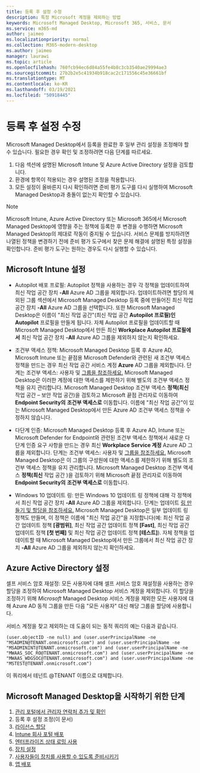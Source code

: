 ```yaml
---
title: 등록 후 설정 수정
description: 특정 Microsoft 계정을 제외하는 방법
keywords: Microsoft Managed Desktop, Microsoft 365, 서비스, 문서
ms.service: m365-md
author: jaimeo
ms.localizationpriority: normal
ms.collection: M365-modern-desktop
ms.author: jaimeo
manager: laurawi
ms.topic: article
ms.openlocfilehash: 760fcb94ec6d84a55fe4b8c3cb3540ae29994ae3
ms.sourcegitcommit: 27b2b2e5c41934b918cac2c171556c45e36661bf
ms.translationtype: MT
ms.contentlocale: ko-KR
ms.lasthandoff: 03/19/2021
ms.locfileid: "50918445"
---
```

# <a name="adjust-settings-after-enrollment"></a>등록 후 설정 수정

Microsoft Managed Desktop에서 등록을 완료한 후 일부 관리 설정을 조정해야 할 수 있습니다. 필요한 경우 확인 및 조정하려면 다음 단계를 따르세요.

1. 다음 섹션에 설명된 Microsoft Intune 및 Azure Active Directory 설정을 검토합니다.
2. 환경에 항목이 적용되는 경우 설명된 조정을 적용합니다.
3. 모든 설정이 올바른지 다시 확인하려면 준비 평가 도구를 [](https://aka.ms/mmdart) 다시 실행하여 Microsoft Managed Desktop과 충돌이 없는지 확인할 수 있습니다.

> [!NOTE]
> Microsoft Intune, Azure Active Directory 또는 Microsoft 365에서 Microsoft Managed Desktop에 영향을 주는 정책에 등록한 후 변경을 수행하면 Microsoft Managed Desktop의 제대로 작동이 중지될 수 있습니다. 서비스 문제를 방지하려면 나열된 정책을 변경하기 전에 준비 평가 도구에서 찾은 문제 해결에 설명된 특정 설정을 확인합니다. [](../get-ready/readiness-assessment-fix.md) 준비 평가 도구는 원하는 경우도 다시 실행할 수 있습니다.


## <a name="microsoft-intune-settings"></a>Microsoft Intune 설정

- Autopilot 배포 프로필: Autopilot 정책을 사용하는 경우 각 정책을 업데이트하여 최신 작업 공간 장치 **-All** Azure AD 그룹을 제외합니다. 업데이트하려면 할당의  제외된 그룹 섹션에서 Microsoft Managed Desktop 등록 중에 만들어진 최신 작업 공간 장치 **-All** Azure AD 그룹을 선택합니다. 또한 Microsoft Managed Desktop은 이름이 "최신 작업 공간"(최신 작업 공간 **Autopilot 프로필)인 Autopilot** 프로필을 만들게 됩니다. 자체 Autopilot 프로필을 업데이트할 때 Microsoft  Managed Desktop에서 만든 최신 **Workplace Autopilot 프로필에서** 최신 작업 공간 장치 **-All** Azure AD 그룹을 제외하지 않는지 확인하세요.

- 조건부 액세스 정책: Microsoft Managed Desktop 등록 후 Azure AD, Microsoft Intune 또는 끝점용 Microsoft Defender와 관련된 새 조건부 액세스 정책을 만드는 경우 최신 작업 공간 서비스 계정 **Azure** AD 그룹을 제외합니다. 단계는 조건부 액세스: 사용자 및 [그룹을 참조하세요.](/azure/active-directory/conditional-access/concept-conditional-access-users-groups) Microsoft Managed Desktop은 이러한 계정에 대한 액세스를 제한하기 위해 별도의 조건부 액세스 정책을 유지 관리합니다. Microsoft Managed Desktop 조건부 액세스 **정책(최신** 작업 공간 – 보안 작업 공간)을 검토하고 Microsoft 끝점 관리자로 이동하여 **Endpoint Security의** **조건부 액세스로** 이동합니다. 이름에 "최신 작업 공간"이 있는 Microsoft Managed Desktop에서 만든 Azure AD 조건부 액세스 정책을 수정하지 않습니다.

- 다단계 인증: Microsoft Managed Desktop 등록 후 Azure AD, Intune 또는 Microsoft Defender for Endpoint와 관련된 조건부 액세스 정책에서 새로운 다단계 인증 요구 사항을 만드는 경우 최신 **Workplace Service 계정** Azure AD 그룹을 제외합니다. 단계는 조건부 액세스: 사용자 및 [그룹을 참조하세요.](/azure/active-directory/conditional-access/concept-conditional-access-users-groups) Microsoft Managed Desktop은 이 그룹의 구성원에 대한 액세스를 제한하기 위해 별도의 조건부 액세스 정책을 유지 관리합니다. Microsoft Managed Desktop 조건부 액세스 **정책(최신** 작업 공간 )을 검토하기 위해 Microsoft 끝점 관리자로 이동하여 **Endpoint Security의** **조건부 액세스로** 이동합니다. 

- Windows 10 업데이트 링: 만든 Windows 10 업데이트 링 정책에 대해 각 정책에서 최신 작업 공간 장치 **-All** Azure AD 그룹을 제외합니다. 단계는 업데이트 [링 만들기 및 할당을 참조하세요.](/mem/intune/protect/windows-10-update-rings#create-and-assign-update-rings) Microsoft Managed Desktop은 일부 업데이트 링 정책도 만들며, 이 정책은 이름에 "최신 작업 공간"을 지정합니다(예: 최신 작업 공간 업데이트 정책 **[광범위]**, 최신 작업 공간 업데이트 정책 **[Fast]**, 최신 작업 공간 업데이트 정책 **[첫 번째]** 및 최신 작업 공간 업데이트 정책 **[테스트]**). 자체 정책을 업데이트할 때 Microsoft  Managed Desktop에서 만든 그룹에서 최신 작업 공간 장치 **-All** Azure AD 그룹을 제외하지 않는지 확인하세요.


## <a name="azure-active-directory-settings"></a>Azure Active Directory 설정

셀프 서비스 암호 재설정: 모든 사용자에 대해 셀프 서비스 암호 재설정을 사용하는 경우 할당을 조정하여 Microsoft Managed Desktop 서비스 계정을 제외합니다. 이 할당을 조정하기 위해 *Microsoft* Managed Desktop 서비스 계정을 제외한 모든 사용자에 대해 Azure AD 동적 그룹을 만든 다음 "모든 사용자" 대신 해당 그룹을 할당에 사용합니다.

서비스 계정을 찾고 제외하는 데 도움이 되는 동적 쿼리의 예는 다음과 같습니다.

```Console
(user.objectID -ne null) and (user.userPrincipalName -ne "MSADMIN@TENANT.onmicrosoft.com") and (user.userPrincipalName -ne "MSADMININT@TENANT.onmicrosoft.com") and (user.userPrincipalName -ne "MWAAS_SOC_RO@TENANT.onmicrosoft.com") and (user.userPrincipalName -ne "MWAAS_WDGSOC@TENANT.onmicrosoft.com") and (user.userPrincipalName -ne "MSTEST@TENANT.onmicrosoft.com")
```

이 쿼리에서 테넌트 @TENANT 이름으로 대체합니다.



## <a name="steps-to-get-started-with-microsoft-managed-desktop"></a>Microsoft Managed Desktop을 시작하기 위한 단계

1. [관리 포털에서 관리자 연락처 추가 및 확인](add-admin-contacts.md)
2. 등록 후 설정 조정(이 문서)
3. [라이선스 할당](assign-licenses.md)
4. [Intune 회사 포털 배포](company-portal.md)
5. [엔터프라이즈 상태 로밍 사용](enterprise-state-roaming.md)
6. [장치 설정](set-up-devices.md)
7. [사용자들이 장치를 사용할 수 있도록 준비시키기](get-started-devices.md)
8. [앱 배포](deploy-apps.md)